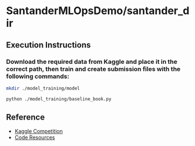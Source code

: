 # SantanderMLOpsDemo/santander_dir

## Execution Instructions

### Download the required data from Kaggle and place it in the correct path, then train and create submission files with the following commands:

```sh
mkdir ./model_training/model
```

```sh
python ./model_training/baseline_book.py
```

## Reference

* [Kaggle Competition](https://www.kaggle.com/c/santander-product-recommendation)
* [Code Resources](https://book.mynavi.jp/files/user/support/9784839968939/kaggleml.zip)
